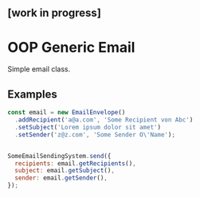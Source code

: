 ## \[work in progress\]

# OOP Generic Email

Simple email class.

## Examples

```javascript
const email = new EmailEnvelope()
  .addRecipient('a@a.com', 'Some Recipient von Abc')
  .setSubject('Lorem ipsum dolor sit amet')
  .setSender('z@z.com', 'Some Sender O\'Name');


SomeEmailSendingSystem.send({
  recipients: email.getRecipients(),
  subject: email.getSubject(),
  sender: email.getSender(),
});
```
